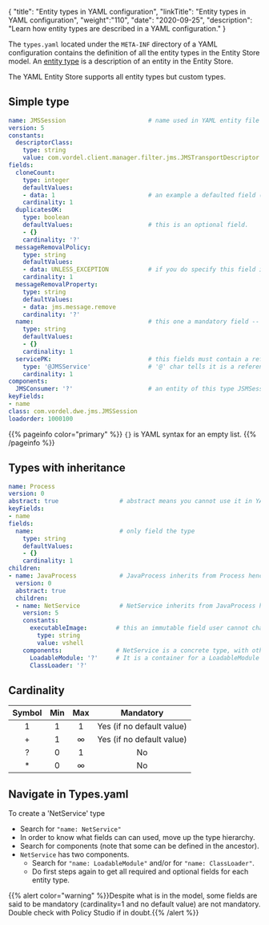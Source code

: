 {
"title": "Entity types in YAML configuration",
"linkTitle": "Entity types in YAML configuration",
"weight":"110",
"date": "2020-09-25",
"description": "Learn how entity types are described in a YAML configuration."
}

The `types.yaml` located under the `META-INF` directory of a YAML configuration contains the definition of all the entity types in the Entity Store model. An [entity type](/docs/apigtw_devguide/entity_store/#entity-types) is a description of an entity in the Entity Store.

The YAML Entity Store supports all entity types but custom types.

## Simple type

```yaml
name: JMSSession                       # name used in YAML entity file
version: 5
constants:
  descriptorClass:
    type: string
    value: com.vordel.client.manager.filter.jms.JMSTransportDescriptor
fields:
  cloneCount:
    type: integer
    defaultValues:
    - data: 1                          # an example a defaulted field (mandatory but having a default value)
    cardinality: 1
  duplicatesOK:
    type: boolean
    defaultValues:                     # this is an optional field.
    - {}
    cardinality: '?'
  messageRemovalPolicy:
    type: string
    defaultValues:
    - data: UNLESS_EXCEPTION           # if you do specify this field in you YAML file, value will be 'UNLESS_EXCEPTION'
    cardinality: 1
  messageRemovalProperty:
    type: string
    defaultValues:
    - data: jms.message.remove
    cardinality: '?'
  name:                                # this one a mandatory field -- it is actually a key field
    type: string
    defaultValues:
    - {}
    cardinality: 1
  servicePK:                           # this fields must contain a reference to another entity of type 'JMSService'
    type: '@JMSService'                # '@' char tells it is a reference
    cardinality: 1
components:
  JMSConsumer: '?'                     # an entity of this type JSMSession can have 1 children of type JMSConsumer
keyFields:
- name
class: com.vordel.dwe.jms.JMSSession
loadorder: 1000100
```

{{% pageinfo color="primary" %}}
`{}` is YAML syntax for an empty list.
{{% /pageinfo %}}

## Types with inheritance

```yaml
name: Process
version: 0
abstract: true                 # abstract means you cannot use it in YAML entity file
keyFields:
- name
fields:
  name:                        # only field the type
    type: string
    defaultValues:
    - {}
    cardinality: 1
children:
- name: JavaProcess            # JavaProcess inherits from Process hence its key field "name"
  version: 0
  abstract: true
  children:
  - name: NetService           # NetService inherits from JavaProcess hence its key field "name"
    version: 5
    constants:
      executableImage:        # this an immutable field user cannot change.
        type: string
        value: vshell
    components:               # NetService is a concrete type, with other fields than "name (key field)
      LoadableModule: '?'     # It is a container for a LoadableModule or ClassLoader entity
      ClassLoader: '?'
```

## Cardinality

| Symbol | Min | Max | Mandatory |
|:------:|:---:|:---:|:---------:|
|   1    |  1  |  1  |    Yes (if no default value) |
|   +    |  1  |  ∞  |    Yes (if no default value) |
|   ?    |  0  |  1  |    No     |
|   *    |  0  |  ∞  |    No     |

## Navigate in Types.yaml

To create a 'NetService' type

* Search for `"name: NetService"`
* In order to know what fields can can used, move up the type hierarchy.
* Search for components (note that some can be defined in the ancestor).
* `NetService` has two components.
    * Search for `"name: LoadableModule"` and/or for `"name: ClassLoader"`.
    * Do first steps again to get all required and optional fields for each entity type.

{{% alert color="warning" %}}Despite what is in the model, some fields are said to be mandatory (cardinality=1 and no default value) are not mandatory. Double check with Policy Studio if in doubt.{{% /alert %}}